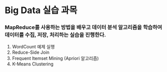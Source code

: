 # Big Data 실습 과목 
### MapReduce를 사용하는 방법을 배우고 데이터 분석 알고리즘을 학습하여 데이터를 수집, 저장, 처리하는 실습을 진행한다.

1. WordCount 예제 실행
2. Reduce-Side Join 
3. Frequent Itemset Mining (Apriori 알고리즘)
4. K-Means Clustering
